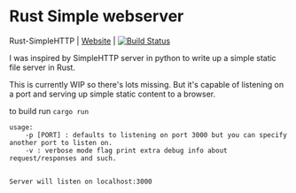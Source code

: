# Rust Simple webserver

Rust-SimpleHTTP | [Website](http://www.banyango.com/rust-simplehttp/) | [![Build Status](https://travis-ci.org/Banyango/rust-simplehttp.svg?branch=master)](https://travis-ci.org/Banyango/rust-simplehttp)

I was inspired by SimpleHTTP server in python to write up a simple static file server in Rust.

This is currently WIP so there's lots missing. But it's capable of listening on a port and serving up simple static content to a browser.

to build run ```cargo run```

```
usage:
    -p [PORT] : defaults to listening on port 3000 but you can specify another port to listen on.
    -v : verbose mode flag print extra debug info about request/responses and such.


Server will listen on localhost:3000

```
